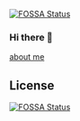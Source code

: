 [![FOSSA Status](https://app.fossa.com/api/projects/git%2Bgithub.com%2Ffawaf%2Ffawaf.svg?type=shield)](https://app.fossa.com/projects/git%2Bgithub.com%2Ffawaf%2Ffawaf?ref=badge_shield)

### Hi there 👋
[about me](https://www.waf.hk/about)

<!--
**fawaf/fawaf** is a ✨ _special_ ✨ repository because its `README.md` (this file) appears on your GitHub profile.

Here are some ideas to get you started:

- 🔭 I’m currently working on ...
- 🌱 I’m currently learning ...
- 👯 I’m looking to collaborate on ...
- 🤔 I’m looking for help with ...
- 💬 Ask me about ...
- 📫 How to reach me: ...
- 😄 Pronouns: ...
- ⚡ Fun fact: ...
-->


## License
[![FOSSA Status](https://app.fossa.com/api/projects/git%2Bgithub.com%2Ffawaf%2Ffawaf.svg?type=large)](https://app.fossa.com/projects/git%2Bgithub.com%2Ffawaf%2Ffawaf?ref=badge_large)
